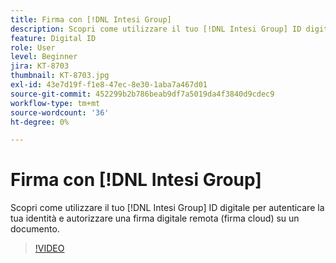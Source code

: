 ```yaml
---
title: Firma con [!DNL Intesi Group]
description: Scopri come utilizzare il tuo [!DNL Intesi Group] ID digitale con Acrobat Sign
feature: Digital ID
role: User
level: Beginner
jira: KT-8703
thumbnail: KT-8703.jpg
exl-id: 43e7d19f-f1e8-47ec-8e30-1aba7a467d01
source-git-commit: 452299b2b786beab9df7a5019da4f3840d9cdec9
workflow-type: tm+mt
source-wordcount: '36'
ht-degree: 0%

---
```


# Firma con [!DNL Intesi Group]

Scopri come utilizzare il tuo [!DNL Intesi Group] ID digitale per autenticare la tua identità e autorizzare una firma digitale remota (firma cloud) su un documento.

>[!VIDEO](https://video.tv.adobe.com/v/336989?quality=12&learn=on&hidetitle=true)
